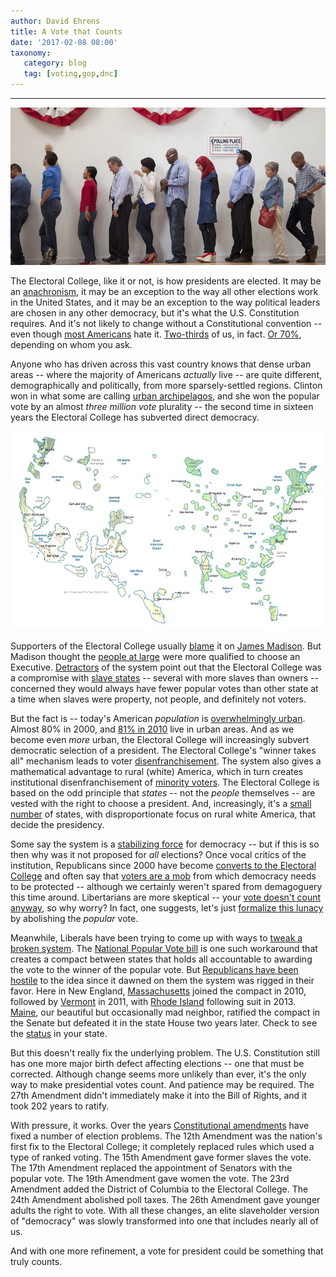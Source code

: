```yaml
---
author: David Ehrens
title: A Vote that Counts
date: '2017-02-08 08:00'
taxonomy:
   category: blog
   tag: [voting,gop,dnc]
---
```

---

![](voting.jpg)

The Electoral College, like it or not, is how presidents are elected. It may be an [anachronism](http://newrepublic.com/article/138631/terrible-skewed-anachronistic-electoral-college-gave-us-trump), it may be an exception to the way all other elections work in the United States, and it may be an exception to the way political leaders are chosen in any other democracy, but it's what the U.S. Constitution requires. And it's not likely to change without a Constitutional convention -- even though [most Americans](http://fivethirtyeight.com/features/most-people-hate-the-electoral-college-but-its-not-going-away-soon/) hate it. [Two-thirds](http://www.gallup.com/opinion/polling-matters/197228/america-unique-controversial-electoral-college.aspx) of us, in fact. [Or 70%](http://www.nationalpopularvote.com/polls), depending on whom you ask.

Anyone who has driven across this vast country knows that dense urban areas -- where the majority of Americans *actually* live -- are quite different, demographically and politically, from more sparsely-settled regions. Clinton won in what some are calling [urban archipelagos](http://www.nytimes.com/interactive/2016/11/16/us/politics/the-two-americas-of-2016.html), and she won the popular vote by an almost *three million vote* plurality -- the second time in sixteen years the Electoral College has subverted direct democracy.

![](archipelago.jpg)

Supporters of the Electoral College usually [blame](http://www.knoxnews.com/story/opinion/columnists/theotis-robinson/2016/11/20/madison-hamilton-blame-electoral-college/93979916/) it on [James Madison](http://www.factcheck.org/2008/02/the-reason-for-the-electoral-college/). But Madison thought the [people at large](http://constitution.org/dfc/dfc_0719.htm) were more qualified to choose an Executive. [Detractors](http://www.fairvote.org/why-james-madison-wanted-to-change-the-way-we-vote-for-president) of the system point out that the Electoral College was a compromise with [slave states](http://time.com/4558510/electoral-college-history-slavery/) -- several with more slaves than owners -- concerned they would always have fewer popular votes than other state at a time when slaves were property, not people, and definitely not voters.

But the fact is -- today's American *population* is [overwhelmingly urban](http://www.fhwa.dot.gov/planning/census_issues/archives/metropolitan_planning/cps2k.cfm). Almost 80% in 2000, and [81% in 2010](http://www.census.gov/geo/reference/ua/urban-rural-2010.html) live in urban areas. And as we become even *more* urban, the Electoral College will increasingly subvert democratic selection of a president. The Electoral College's "winner takes all" mechanism leads to voter [disenfranchisement](http://news.stanford.edu/2016/04/08/electoral-college-bad-040816/). The system also gives a mathematical advantage to rural (white) America, which in turn creates institutional disenfranchisement of [minority voters](http://www.buzzfeed.com/johntemplon/how-the-electoral-college-screws-hispanic-and-asian-voters?utm_term=.vrb4pB9Z77#.re35QrKN11). The Electoral College is based on the odd principle that *states* -- not the *people* themselves -- are vested with the right to choose a president. And, increasingly, it's a [small number](http://thehill.com/homenews/campaign/294716-will-trump-or-clinton-win-the-11-states-deciding-the-race) of states, with disproportionate focus on rural white America, that decide the presidency.

Some say the system is a [stabilizing force](http://www.washingtonpost.com/posteverything/wp/2016/11/15/in-defense-of-the-electoral-college/) for democracy -- but if this is so then why was it not proposed for *all* elections? Once vocal critics of the institution, Republicans since 2000 have become [converts to the Electoral College](http://www.politico.com/story/2013/01/gop-electoral-vote-changes-going-nowhere-086938) and often say that [voters are a mob](http://thefederalist.com/2016/12/30/electoral-college-saves-us-mob-rule-democracy/) from which democracy needs to be protected -- although we certainly weren't spared from demagoguery this time around. Libertarians are more skeptical -- your [vote doesn't count anyway](http://reason.com/archives/2012/10/03/your-vote-doesnt-count/), so why worry? In fact, one suggests, let's just [formalize this lunacy](http://reason.com/blog/2016/12/29/dont-abolish-the-electoral-college-aboli) by abolishing the *popular* vote.

Meanwhile, Liberals have been trying to come up with ways to [tweak a broken system](http://www.nybooks.com/articles/2017/01/19/rules-of-the-game-new-electoral-system/). The [National Popular Vote bill](http://www.nationalpopularvote.com/) is one such workaround that creates a compact between states that holds all accountable to awarding the vote to the winner of the popular vote. But [Republicans have been hostile](http://en.wikipedia.org/wiki/National_Popular_Vote_Interstate_Compact) to the idea since it dawned on them the system was rigged in their favor. Here in New England, [Massachusetts](http://www.nationalpopularvote.com/state/ma) joined the compact in 2010, followed by [Vermont](http://www.nationalpopularvote.com/state/vt) in 2011, with [Rhode Island](http://www.nationalpopularvote.com/state/ri) following suit in 2013. [Maine](http://www.nationalpopularvote.com/state/me), our beautiful but occasionally mad neighbor, ratified the compact in the Senate but defeated it in the state House two years later. Check to see the [status](http://www.nationalpopularvote.com/state-status) in your state.

But this doesn't really fix the underlying problem. The U.S. Constitution still has one more major birth defect affecting elections -- one that must be corrected. Although change seems more unlikely than ever, it's the only way to make presidential votes count. And patience may be required. The 27th Amendment didn't immediately make it into the Bill of Rights, and it took 202 years to ratify.

With pressure, it works. Over the years [Constitutional amendments](http://en.wikipedia.org/wiki/List_of_amendments_to_the_United_States_Constitution) have fixed a number of election problems. The 12th Amendment was the nation's first fix to the Electoral College; it completely replaced rules which used a type of ranked voting. The 15th Amendment gave former slaves the vote. The 17th Amendment replaced the appointment of Senators with the popular vote. The 19th Amendment gave women the vote. The 23rd Amendment added the District of Columbia to the Electoral College. The 24th Amendment abolished poll taxes. The 26th Amendment gave younger adults the right to vote. With all these changes, an elite slaveholder version of "democracy" was slowly transformed into one that includes nearly all of us.

And with one more refinement, a vote for president could be something that truly counts. 

